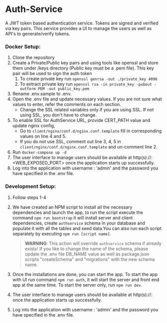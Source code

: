 # Auth-Service

A JWT token based authentication service. Tokens are signed and verified via key pairs. This service provides a UI to manage the users as well as API's to generate/verify tokens.

### Docker Setup:

1. Clone the repository
2. Create a Private/Public key pairs and using tools like openssl and  store them under /keys directory (Public key must be a .pem file). This key pair will be used to sign the auth token
   1. To create private key run `openssl genrsa -out ./private_key 4096` 
   2. To extract private key run `openssl rsa -in private_key -pubout -outform PEM -out public_key.pem`
3. Rename .env.sample to .env.
4. Open the .env file and update necessary values. If you are not sure what values to enter, refer the comments on each section.
    - Change the SSL related variables only if you are using SSL. If not using SSL, you don't have to change.
5. To enable SSL for AuthService URL, provide CERT_PATH value and update nginx config, 
    - Go to `client/nginx/conf.d/nginx.conf.template` fill in corresponding values on line 4 and 5.
    - If you do not use SSL, comment out line 3, 4, 5 in `client/nginx/conf.d/nginx.conf.template` and un-comment line 2.
4. Run `docker-compose up -d`
5. The user interface to manage users should be available at http(s)://<hostname>:<WEB_EXPOSED_PORT> once the application starts up successfully.
6. Log into the application with username : 'admin' and the password you have specified in the .env file.

### Development Setup:

1. Follow steps 1-4
2. We have created an NPM script to install all the necessary dependencies and launch the app, to run the script execute the command `npm run bootstrap` it will install server and client dependencies,
 create `authservice` schema in your database and populate it with all the tables and seed data.You can also run each script separately by executing `npm run [script name]`.
   > **WARNING**: This action will override `authservice` schema if already exists! If you like to change the name of the schema, please update the .env file DB_NAME value as well as 
   package.json scripts "createSchema" and "migrations" with the new schema name.

3. Once the installations are done, you can start the app. To start the app with UI run command `npm run auth`, it will start the server and front end app at the same time.
To start the server only, run `npm run dev`.
4. The user interface to manage users should be available at http(s)://<hostname>:<Port> once the application starts up successfully.
5. Log into the application with username : 'admin' and the password you have specified in the .env file.

